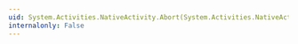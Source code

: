 ```yaml
---
uid: System.Activities.NativeActivity.Abort(System.Activities.NativeActivityAbortContext)
internalonly: False
---
```

